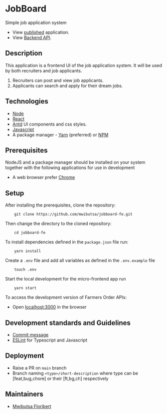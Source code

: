 # JobBoard

Simple job application system

- View [published](https://bk-jobboard.netlify.app/) application.
- View [Backend API](https://jobboar-api.herokuapp.com/api/v1/).

## Description

This application is a frontend UI of the job application system. It will be used by both recruiters and job applicants.

1. Recruiters can post and view job applicants.
2. Applicants can search and apply for their dream jobs.

## Technologies

- [Node](https://nodejs.org/en/)
- [React](https://reactjs.org/)
- [Antd](https://ant.design/) UI components and css styles.
- [Javascript](https://developer.mozilla.org/en-US/docs/Web/JavaScript)
- A package manager - [Yarn](https://yarnpkg.com/lang/en/) (preferred) or [NPM](https://www.npmjs.com/)

## Prerequisites

NodeJS and a package manager should be installed on your system together with the following applications for use in development

- A web browser prefer [Chrome](https://www.google.com/chrome/)

## Setup

After installing the prerequisites, clone the repository:

```ch
    git clone https://github.com/mwibutsa/jobboard-fe.git
```

Then change the directory to the cloned repository:

```ch
    cd jobboard-fe
```

To install dependencies defined in the `package.json` file run:

```ch
    yarn install
```

Create a `.env` file and add all variables as defined in the `.env.example` file

```ch
    touch .env
```

Start the local development for the micro-frontend app run

```ch
    yarn start
```

To access the development version of Farmers Order APIs:

- Open [localhost:3000](http://localhost:3000/) in the browser

## Development standards and Guidelines

- [Commit message](https://www.conventionalcommits.org/en/v1.0.0/)
- [ESLint](https://eslint.org/) for Typescript and Javascript

## Deployment

- Raise a PR on `main` branch
- Branch naming `<type>/short-description` where type can be [feat,bug,chore] or their [ft,bg,ch] respectively

## Maintainers

- [Mwibutsa Floribert](https://gitlab.com/mwibutsa)
